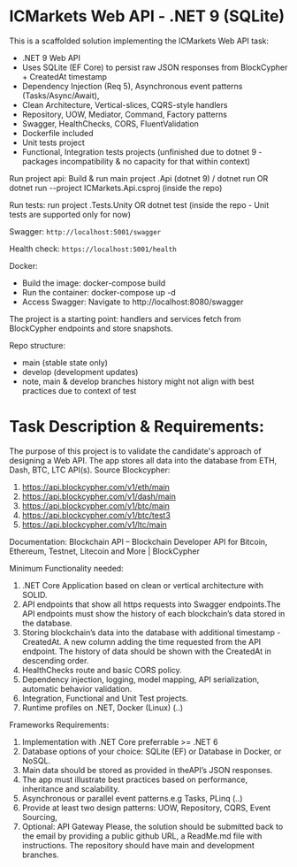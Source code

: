 # ICMarkets Web API - .NET 9 (SQLite)

This is a scaffolded solution implementing the ICMarkets Web API task:
- .NET 9 Web API
- Uses SQLite (EF Core) to persist raw JSON responses from BlockCypher + CreatedAt timestamp
- Dependency Injection (Req 5), Asynchronous event patterns (Tasks/Async/Await),
- Clean Architecture, Vertical-slices, CQRS-style handlers
- Repository, UOW, Mediator, Command, Factory patterns
- Swagger, HealthChecks, CORS, FluentValidation
- Dockerfile included
- Unit tests project
- Functional, Integration tests projects (unfinished due to dotnet 9 - packages incompatibility & no capacity for that within context)

Run project api: Build & run main project .Api (dotnet 9) / dotnet run OR dotnet run --project ICMarkets.Api.csproj (inside the repo)

Run tests: run project .Tests.Unity OR dotnet test (inside the repo - Unit tests are supported only for now)

Swagger: `http://localhost:5001/swagger`

Health check: `https://localhost:5001/health`

Docker:
- Build the image: docker-compose build
- Run the container: docker-compose up -d
- Access Swagger: Navigate to http://localhost:8080/swagger

The project is a starting point: handlers and services fetch from BlockCypher endpoints and store snapshots.

Repo structure:
- main (stable state only)
- develop (development updates)
- note, main & develop branches history might not align with best practices due to context of test

# Task Description & Requirements:

The purpose of this project is to validate the candidate's approach of designing a Web API. The app
stores all data into the database from ETH, Dash, BTC, LTC API(s). Source Blockcypher:
1. https://api.blockcypher.com/v1/eth/main
2. https://api.blockcypher.com/v1/dash/main
3. https://api.blockcypher.com/v1/btc/main
4. https://api.blockcypher.com/v1/btc/test3
5. https://api.blockcypher.com/v1/ltc/main

Documentation: Blockchain API – Blockchain Developer API for Bitcoin, Ethereum, Testnet,
Litecoin and More | BlockCypher

Minimum Functionality needed:
1. .NET Core Application based on clean or vertical architecture with SOLID.
2. API endpoints that show all https requests into Swagger endpoints.The API endpoints must show
the history of each blockchain’s data stored in the database.
3. Storing blockchain’s data into the database with additional timestamp - CreatedAt. A new column
adding the time requested from the API endpoint. The history of data should be shown with the
CreatedAt in descending order.
4. HealthChecks route and basic CORS policy.
5. Dependency injection, logging, model mapping, API serialization, automatic behavior validation.
6. Integration, Functional and Unit Test projects.
7. Runtime profiles on .NET, Docker (Linux) (..)

Frameworks Requirements:
1. Implementation with .NET Core preferrable >= .NET 6
2. Database options of your choice: SQLite (EF) or Database in Docker, or NoSQL.
3. Main data should be stored as provided in theAPI’s JSON responses.
4. The app must illustrate best practices based on performance, inheritance and scalability.
5. Asynchronous or parallel event patterns.e.g Tasks, PLinq (..)
6. Provide at least two design patterns: UOW, Repository, CQRS, Event Sourcing,
7. Optional: API Gateway
Please, the solution should be submitted back to the email by providing a public github URL, a
ReadMe.md file with instructions. The repository should have main and development branches.

